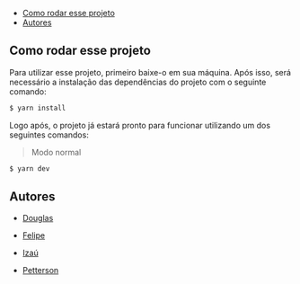 - [Como rodar esse projeto](#como-rodar)
- [Autores](#autores)

<div id='como-rodar'/>

## Como rodar esse projeto

Para utilizar esse projeto, primeiro baixe-o em sua máquina. Após isso, será necessário a instalação das dependências do projeto com o seguinte comando:

```bash
$ yarn install
```

Logo após, o projeto já estará pronto para funcionar utilizando um dos seguintes comandos:

> Modo normal

```bash
$ yarn dev
```

## Autores

- <a href="https://github.com/DouglasVolcato"> Douglas <a/>

- <a href="https://github.com/FelipeKulote"> Felipe <a/>

- <a href="https://github.com/Nayahto"> Izaú <a/>

- <a href="https://github.com/pettBresolin"> Petterson <a/>
